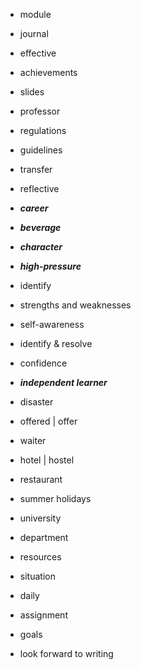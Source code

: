 - module
- journal
- effective
- achievements
- slides
- professor
- regulations
- guidelines
- transfer
- reflective
- ***career***
- ***beverage***
- ***character***
- ***high-pressure***
- identify
- strengths and weaknesses
- self-awareness
- identify & resolve
- confidence
- ***independent learner***
- disaster

- offered | offer
- waiter
- hotel | hostel
- restaurant
- summer holidays
- university
- department
- resources
- situation
- daily
- assignment
- goals
- look forward to writing
